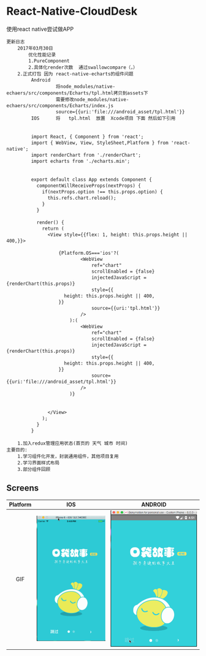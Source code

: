 # React-Native-CloudDesk
使用react native尝试做APP




    更新日志
        2017年03月30日
            优化性能记录
            1.PureComponent
            2.具体化render次数  通过swallowcompare（，）
        2.正式打包 因为 react-native-echarts的组件问题 
             Android   
                      将node_modules/native-echaers/src/components/Echarts/tpl.html拷贝到assets下
                      需要修改node_modules/native-echaers/src/components/Echarts/index.js
                      source={{uri:'file:///android_asset/tpl.html'}}
             IOS      将   tpl.html  放置  Xcode项目 下面 然后如下引用
                
                
             import React, { Component } from 'react';
             import { WebView, View, StyleSheet,Platform } from 'react-native';
             import renderChart from './renderChart';
             import echarts from './echarts.min';
             
             
             export default class App extends Component {
               componentWillReceiveProps(nextProps) {
                 if(nextProps.option !== this.props.option) {
                   this.refs.chart.reload();
                 }
               }
             
               render() {
                 return (
                   <View style={{flex: 1, height: this.props.height || 400,}}>
             
                       {Platform.OS==='ios'?(
                               <WebView
                                   ref="chart"
                                   scrollEnabled = {false}
                                   injectedJavaScript = {renderChart(this.props)}
                                   style={{
                         height: this.props.height || 400,
                       }}
                                   source={{uri:'tpl.html'}}
                               />
                           ):(
                               <WebView
                                   ref="chart"
                                   scrollEnabled = {false}
                                   injectedJavaScript = {renderChart(this.props)}
                                   style={{
                         height: this.props.height || 400,
                       }}
                                   source={{uri:'file:///android_asset/tpl.html'}}
                               />
                           )}
             
             
                   </View>
                 );
               }
             }
   
        1.加入redux管理应用状态(首页的 天气 城市 时间)
    主要目的:
        1.学习组件化开发，封装通用组件，其他项目复用
        2.学习界面样式布局
        3.部分组件回顾
## Screens

| Platform| IOS     | ANDROID
| :------:| :-------: | :-------: 
| GIF|  ![ios app](https://github.com/LancCJ/github-project-docs/raw/master/doc/react-native-clouddesk/IOS_APP.gif) |![Android app](https://github.com/LancCJ/github-project-docs/raw/master/doc/react-native-clouddesk/ANDROID_APP.gif)    |   
        
